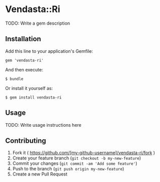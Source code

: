 # Vendasta::Ri

TODO: Write a gem description

## Installation

Add this line to your application's Gemfile:

    gem 'vendasta-ri'

And then execute:

    $ bundle

Or install it yourself as:

    $ gem install vendasta-ri

## Usage

TODO: Write usage instructions here

## Contributing

1. Fork it ( https://github.com/[my-github-username]/vendasta-ri/fork )
2. Create your feature branch (`git checkout -b my-new-feature`)
3. Commit your changes (`git commit -am 'Add some feature'`)
4. Push to the branch (`git push origin my-new-feature`)
5. Create a new Pull Request
